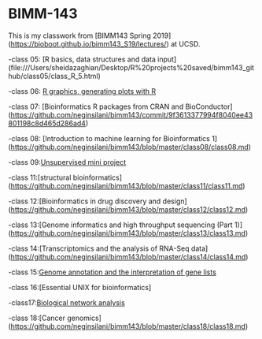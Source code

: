 # BIMM-143

This is my classwork from [BIMM143 Spring 2019] (https://bioboot.github.io/bimm143_S19/lectures/) at UCSD. 

-class 05: [R basics, data structures and data input] (file:///Users/sheidazaghian/Desktop/R%20projects%20saved/bimm143_github/class05/class_R_5.html)

-class 06: [R graphics, generating plots with R ](file:///var/folders/b_/68bvj41j71n7mx0_7rls_zkm0000gn/T//Rtmpoeochf/preview-bac951ec7cc0.html)

-class 07: [Bioinformatics R packages from CRAN and BioConductor] (https://github.com/neginsilani/bimm143/commit/9f3613377994f8040ee43801198c8d465d286ad4)

-class 08: [Introduction to machine learning for Bioinformatics 1] (https://github.com/neginsilani/bimm143/blob/master/class08/class08.md)

-class 09:[Unsupervised mini project](https://github.com/neginsilani/bimm143/blob/master/Class09/class9.md)

-class 11:[structural bioinformatics] 
(https://github.com/neginsilani/bimm143/blob/master/class11/class11.md)

-class 12:[Bioinformatics in drug discovery and design] (https://github.com/neginsilani/bimm143/blob/master/class12/class12.md)

-class 13:[Genome informatics and high throughput sequencing (Part 1)] (https://github.com/neginsilani/bimm143/blob/master/class13/class13.md)

-class 14:[Transcriptomics and the analysis of RNA-Seq data] (https://github.com/neginsilani/bimm143/blob/master/class14/class14.md)

-class 15:[Genome annotation and the interpretation of gene lists](https://github.com/neginsilani/bimm143/blob/master/class15/class15.md)

-class 16:[Essential UNIX for bioinformatics] 

-class17:[Biological network analysis](https://github.com/neginsilani/bimm143/blob/master/class17/class17.md)

-class 18:[Cancer genomics] (https://github.com/neginsilani/bimm143/blob/master/class18/class18.md)
